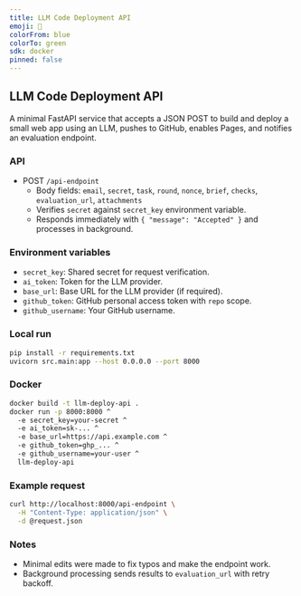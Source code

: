 ```yaml
---
title: LLM Code Deployment API
emoji: 👀
colorFrom: blue
colorTo: green
sdk: docker
pinned: false
---
```


## LLM Code Deployment API

A minimal FastAPI service that accepts a JSON POST to build and deploy a small web app using an LLM, pushes to GitHub, enables Pages, and notifies an evaluation endpoint.

### API
- POST `/api-endpoint`
  - Body fields: `email`, `secret`, `task`, `round`, `nonce`, `brief`, `checks`, `evaluation_url`, `attachments`
  - Verifies `secret` against `secret_key` environment variable.
  - Responds immediately with `{ "message": "Accepted" }` and processes in background.

### Environment variables
- `secret_key`: Shared secret for request verification.
- `ai_token`: Token for the LLM provider.
- `base_url`: Base URL for the LLM provider (if required).
- `github_token`: GitHub personal access token with `repo` scope.
- `github_username`: Your GitHub username.

### Local run
```bash
pip install -r requirements.txt
uvicorn src.main:app --host 0.0.0.0 --port 8000
```

### Docker
```bash
docker build -t llm-deploy-api .
docker run -p 8000:8000 ^
  -e secret_key=your-secret ^
  -e ai_token=sk-... ^
  -e base_url=https://api.example.com ^
  -e github_token=ghp_... ^
  -e github_username=your-user ^
  llm-deploy-api
```

### Example request
```bash
curl http://localhost:8000/api-endpoint \
  -H "Content-Type: application/json" \
  -d @request.json
```

### Notes
- Minimal edits were made to fix typos and make the endpoint work.
- Background processing sends results to `evaluation_url` with retry backoff.
